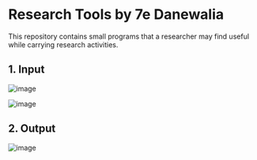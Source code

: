 # **Research Tools by 7e Danewalia**
This repository contains small programs that a researcher may find useful while carrying research activities.

## **1. Input**

![image](https://github.com/user-attachments/assets/e07f6754-b66e-44fe-97a5-1919dd114222)

![image](https://github.com/user-attachments/assets/25aaffb9-e587-4fb9-b726-0262640d068f)


## **2. Output**

![image](https://github.com/user-attachments/assets/14bdb56e-ba64-4746-b7b7-c3c4b0e31457)
